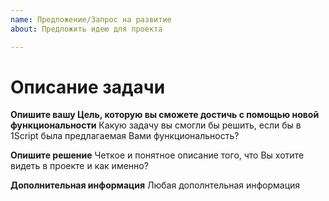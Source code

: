 ```yaml
---
name: Предложение/Запрос на развитие
about: Предложить идею для проекта

---
```


# Описание задачи

**Опишите вашу Цель, которую вы сможете достичь с помощью новой функциональности**
Какую задачу вы смогли бы решить, если бы в 1Script была предлагаемая Вами функциональность?

**Опишите решение**
Четкое и понятное описание того, что Вы хотите видеть в проекте и как именно?

**Дополнительная информация**
Любая дополнтельная информация
